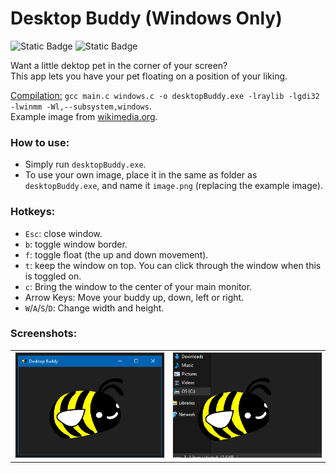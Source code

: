 # Desktop Buddy (Windows Only)

![Static Badge](https://img.shields.io/badge/C%20Programming%20Language-blue?style=for-the-badge&logo=C&logoColor=white&labelColor=%236195CB&color=%2300427E) ![Static Badge](https://img.shields.io/badge/Raylib%20library-blue?style=for-the-badge&logo=raylib&logoColor=black&labelColor=white&color=%23f5f5f5)


Want a little dektop pet in the corner of your screen?<br/>
This app lets you have your pet floating on a position of your liking.<br/>

<u>Compilation:</u> `gcc main.c windows.c -o desktopBuddy.exe -lraylib -lgdi32 -lwinmm -Wl,--subsystem,windows`.<br/>
Example image from <a href='https://commons.wikimedia.org/wiki/File:Bumblebee_white_eyes_clipart.svg'>wikimedia.org</a>.

### How to use:
- Simply run `desktopBuddy.exe`.
- To use your own image, place it in the same as folder as `desktopBuddy.exe`, and name it `image.png` (replacing the example image).

### Hotkeys:
- `Esc`: close window.
- `b`: toggle window border.
- `f`: toggle float (the up and down movement).
- `t`: keep the window on top. You can click through the window when this is toggled on.
- `c`: Bring the window to the center of your main monitor.
- Arrow Keys: Move your buddy up, down, left or right.
- `W`/`A`/`S`/`D`: Change width and height.

### Screenshots:

<table><tbody><tr>
  <td><img src="screenshot.png" style="border:#EEE 1px solid;width:100%" alt=""/></td>
  <td><img src="screenshot2.png" style="border:#EEE 1px solid;width:100%" alt=""/></td>
</tr></tbody></table>
